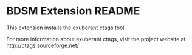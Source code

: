 # BDSM Extension README

This extension installs the exuberant ctags tool.

For more information about exuberant ctags, visit the project website at
http://ctags.sourceforge.net/

